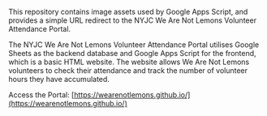 This repository contains image assets used by Google Apps Script, and provides a simple URL redirect to the NYJC We Are Not Lemons Volunteer Attendance Portal.

The NYJC We Are Not Lemons Volunteer Attendance Portal utilises Google Sheets as the backend database and Google Apps Script for the frontend, which is a basic HTML website. The website allows We Are Not Lemons volunteers to check their attendance and track the number of volunteer hours they have accumulated.

Access the Portal: [https://wearenotlemons.github.io/](https://wearenotlemons.github.io/)

